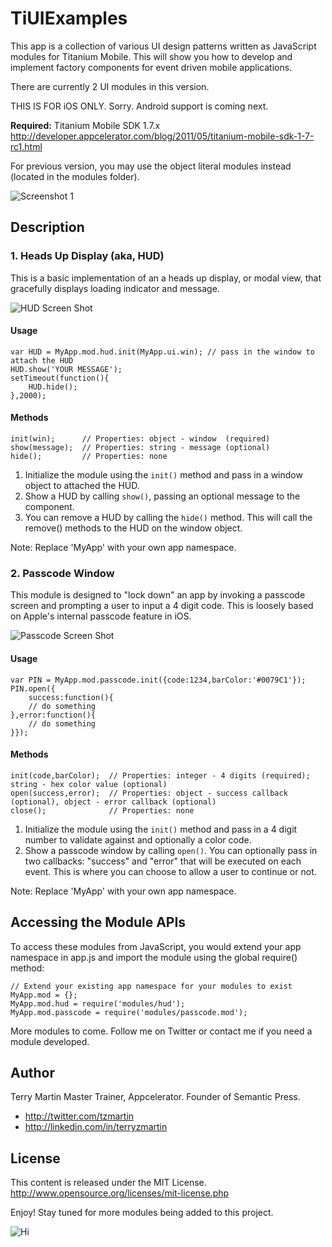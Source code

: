 # TiUIExamples

This app is a collection of various UI design patterns written as JavaScript modules for Titanium Mobile.  This will show you how to develop and implement factory components for event driven mobile applications.

There are currently 2 UI modules in this version.

THIS IS FOR iOS ONLY.  Sorry.  Android support is coming next.

<b>Required:</b> Titanium Mobile SDK 1.7.x 
<http://developer.appcelerator.com/blog/2011/05/titanium-mobile-sdk-1-7-rc1.html>

For previous version, you may use the object literal modules instead (located in the modules folder).

![Screenshot 1](https://img.skitch.com/20110520-d1eeyexu28scp7xnpieenirwmd.jpg)

## Description

### 1. Heads Up Display (aka, HUD)
This is a basic implementation of an a heads up display, or modal view, that gracefully displays loading indicator and message.

![HUD Screen Shot](https://img.skitch.com/20110520-jmq5kfypf4q7gd5r2x95dbh286.jpg)

#### Usage

```
var HUD = MyApp.mod.hud.init(MyApp.ui.win); // pass in the window to attach the HUD
HUD.show('YOUR MESSAGE');
setTimeout(function(){
	HUD.hide();
},2000);
```
#### Methods

```
init(win);      // Properties: object - window  (required)
show(message);  // Properties: string - message (optional)
hide();         // Properties: none       
```
1. Initialize the module using the `init()` method and pass in a window object to attached the HUD.  
2. Show a HUD by calling `show()`, passing an optional message to the component.
3. You can remove a HUD by calling the `hide()` method.  This will call the remove() methods to the HUD on the window object.

Note: Replace 'MyApp' with your own app namespace.

### 2. Passcode Window
This module is designed to "lock down" an app by invoking a passcode screen and prompting a user to input a 4 digit code.  This is loosely based on Apple's internal passcode feature in iOS.

![Passcode Screen Shot](https://img.skitch.com/20110520-fd6mfdk1eypw2gseem11y4gj5w.jpg)

#### Usage

```
var PIN = MyApp.mod.passcode.init({code:1234,barColor:'#0079C1'});
PIN.open({
	success:function(){
	// do something
},error:function(){
	// do something
}});
```

#### Methods

```
init(code,barColor);  // Properties: integer - 4 digits (required); string - hex color value (optional)
open(success,error);  // Properties: object - success callback (optional), object - error callback (optional)
close();              // Properties: none
```
1. Initialize the module using the `init()` method and pass in a 4 digit number to validate against and optionally a color code. 
2. Show a passcode window by calling `open()`.  You can optionally pass in two callbacks: "success" and "error" that will be executed on each event.  This is where you can choose to allow a user to continue or not.

Note: Replace 'MyApp' with your own app namespace.

## Accessing the Module APIs

To access these modules from JavaScript, you would extend your app namespace in app.js and import the module using the global require() method:

```
// Extend your existing app namespace for your modules to exist
MyApp.mod = {};
MyApp.mod.hud = require('modules/hud');
MyApp.mod.passcode = require('modules/passcode.mod');
```
More modules to come.  Follow me on Twitter or contact me if you need a module developed.

## Author

Terry Martin
Master Trainer, Appcelerator. Founder of Semantic Press.

* <http://twitter.com/tzmartin>
* <http://linkedin.com/in/terryzmartin>

## License

This content is released under the  MIT License.
http://www.opensource.org/licenses/mit-license.php

Enjoy! Stay tuned for more modules being added to this project.

![Hi](http://c.statcounter.com/6897643/0/9890c16f/1/)